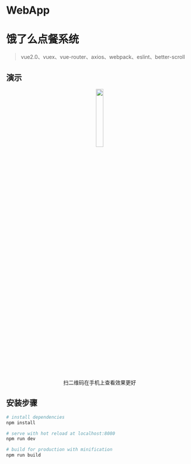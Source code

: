 # WebApp
# 饿了么点餐系统

> vue2.0、vuex、vue-router、axios、webpack、eslint、better-scroll


## 演示

<div align=center>
<img src="https://static.oschina.net/uploads/space/2017/0207/180535_4FSI_2493500.png" width="20%">
<div>扫二维码在手机上查看效果更好</div>
</div>

## 安装步骤

``` bash
# install dependencies
npm install

# serve with hot reload at localhost:8080
npm run dev

# build for production with minification
npm run build
```
